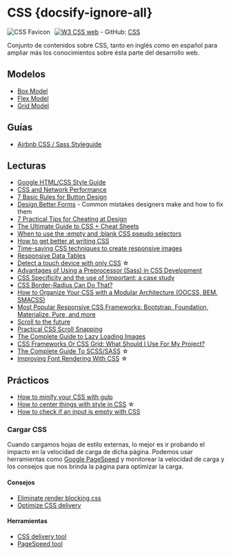 # CSS {docsify-ignore-all}

<img src="/dev.web/assets/img/css-favicon.png" alt="CSS Favicon" style="float:left;margin-right:10px;" />[![W3 CSS web](https://badgen.net/badge/www/w3.org/cyan)](https://www.w3.org/Style/CSS/Overview.en.html) - GitHub: [CSS](https://github.com/topics/css)

Conjunto de contenidos sobre CSS, tanto en inglés como en español para ampliar más los conocimientos sobre ésta parte del desarrollo web.

## Modelos

- [Box Model](https://css-tricks.com/the-css-box-model/)
- [Flex Model](/c/css/flexbox.md)
- [Grid Model](/c/css/grid.md)

## Guías

- [Airbnb CSS / Sass Styleguide](https://github.com/airbnb/css#readme)

## Lecturas

- [Google HTML/CSS Style Guide](https://google.github.io/styleguide/htmlcssguide.html)
- [CSS and Network Performance](https://csswizardry.com/2018/11/css-and-network-performance)
- [7 Basic Rules for Button Design](https://uxplanet.org/7-basic-rules-for-button-design-63dcdf5676b4)
- [Design Better Forms](https://uxdesign.cc/design-better-forms-96fadca0f49c) - Common mistakes designers make and how to fix them
- [7 Practical Tips for Cheating at Design](https://medium.com/refactoring-ui/7-practical-tips-for-cheating-at-design-40c736799886)
- [The Ultimate Guide to CSS + Cheat Sheets](https://medium.com/level-up-web/the-ultimate-guide-to-css-103b0f883de3)
- [When to use the :empty and :blank CSS pseudo selectors](https://medium.freecodecamp.org/empty-and-blank-53b9e96151cd)
- [How to get better at writing CSS](https://medium.freecodecamp.org/how-to-get-better-at-writing-css-a1732c32a72f)
- [Time-saving CSS techniques to create responsive images](https://medium.freecodecamp.org/time-saving-css-techniques-to-create-responsive-images-ebb1e84f90d5)
- [Responsive Data Tables](https://css-tricks.com/responsive-data-tables/)
- [Detect a touch device with only CSS](https://medium.com/@ferie/detect-a-touch-device-with-only-css-9f8e30fa1134) ☆
- [Advantages of Using a Preprocessor (Sass) in CSS Development](https://medium.com/swlh/advantages-of-using-a-preprocessor-sass-in-css-eb7310179944)
- [CSS Specificity and the use of !important: a case study](https://dev.to/munamohamed94/css-specificity-and-the-use-of-important-a-case-study--11)
- [CSS Border-Radius Can Do That?](https://medium.com/9elements/css-border-radius-can-do-that-d46df1d013ae)
- [How to Organize Your CSS with a Modular Architecture (OOCSS, BEM, SMACSS)](https://snipcart.com/blog/organize-css-modular-architecture)
- [Most Popular Responsive CSS Frameworks: Bootstrap, Foundation, Materialize, Pure, and more](https://uxplanet.org/most-popular-responsive-css-frameworks-bootstrap-foundation-materialize-pure-and-more-2bf45afc115d)
- [Scroll to the future](https://evilmartians.com/chronicles/scroll-to-the-future-modern-javascript-css-scrolling-implementations)
- [Practical CSS Scroll Snapping](https://css-tricks.com/practical-css-scroll-snapping/)
- [The Complete Guide to Lazy Loading Images](https://css-tricks.com/the-complete-guide-to-lazy-loading-images/)
- [CSS Frameworks Or CSS Grid: What Should I Use For My Project?](https://www.smashingmagazine.com/2018/11/css-frameworks-css-grid)
- [The Complete Guide To SCSS/SASS](https://medium.com/@js_tut/the-complete-guide-to-scss-sass-49ac053fcde5) ☆
- [Improving Font Rendering With CSS](https://medium.com/better-programming/improving-font-rendering-with-css-3383fc358cbc) ☆

## Prácticos

- [How to minify your CSS with gulp](https://medium.freecodecamp.org/how-to-minify-your-css-with-gulp-6ff3f4a896b5)
- [How to center things with style in CSS](https://medium.freecodecamp.org/how-to-center-things-with-style-in-css-dc87b7542689) ☆
- [How to check if an input is empty with CSS](https://medium.freecodecamp.org/how-to-check-if-an-input-is-empty-with-css-1a83715f9f3e)

### Cargar CSS

Cuando cargamos hojas de estilo externas, lo mejor es ir probando el impacto en la velocidad de carga de dicha página. Podemos usar herramientas como [Google PageSpeed](https://developers.google.com/speed/pagespeed/insights/?hl=es) y monitorear la velocidad de carga y los consejos que nos brinda la página para optimizar la carga.

#### Consejos

- [Eliminate render blocking css](https://varvy.com/pagespeed/render-blocking-css.html)
- [Optimize CSS delivery](https://varvy.com/pagespeed/optimize-css-delivery.html)

#### Herramientas

- [CSS delivery tool](https://varvy.com/tools/css-delivery/)
- [PageSpeed tool](https://varvy.com/pagespeed/)
